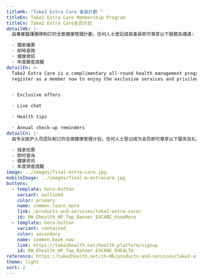 ```yaml
---
titleHk: "Take2 Extra Care 會員計劃 "
titleEn: Take2 Extra Care Membership Program
titleCn: Take2 Extra Care会员计划
detailHk: |-
  由專業醫護團隊制訂的全面健康管理計劃，任何人士登記成爲會員即可尊享以下服務及禮遇:

  · 獨家優惠	
  · 即時查詢
  · 健康資訊
  · 年度篩查提醒
detailEn: >-
  Take2 Extra Care is a complimentary all-round health management program,
  register as a member now to enjoy the exclusive services and privileges:


  · Exclusive offers

  · Live chat

  · Health tips

  · Annual check-up reminders
detailCn: |-
  由专业医护人员团队制订的全面健康管理计划，任何人士登记成为会员即可尊享以下服务及礼遇:

  · 独家优惠	
  · 即时查询
  · 健康资讯
  · 年度筛查提醒
image: ../images/final-extra-care.jpg
mobileImage: ../images/final-m-extracare.jpg
buttons:
  - template: hero-button
    variant: outlined
    color: primary
    name: common.learn_more
    link: /products-and-services/take2-extra-care/
    id: RW_Ehealth_HP_Top_Banner_EXCARE_KnowMore
  - template: hero-button
    variant: contained
    color: secondary
    name: common.book_now
    link: https://take2health.net/health-platform/signup
    id: RW_Ehealth_HP_Top_Banner_EXCARE_EHEALTH
reference: https://take2health.net/zh-HK/products-and-services/take2-extra-care/
theme: light
sort: 2
---
```

